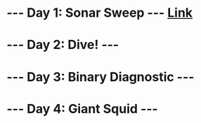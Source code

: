 # --- Day 1: Sonar Sweep --- [Link](https://github.com/SewerynKaminski/AdventOfCode/blob/main/year2021/day1/README.md)
# --- Day 2: Dive! ---
# --- Day 3: Binary Diagnostic ---
# --- Day 4: Giant Squid ---
